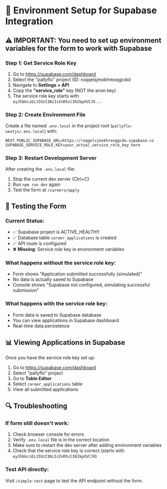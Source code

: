 # 🔧 Environment Setup for Supabase Integration

## ⚠️ **IMPORTANT: You need to set up environment variables for the form to work with Supabase**

### **Step 1: Get Service Role Key**
1. Go to https://supabase.com/dashboard
2. Select the "pallyflo" project (ID: roqqelsjmxkhreoqgcdo)
3. Navigate to **Settings > API**
4. Copy the **"service_role"** key (NOT the anon key)
5. The service role key starts with `eyJhbGciOiJIUzI1NiIsInR5cCI6IkpXVCJ9...`

### **Step 2: Create Environment File**
Create a file named `.env.local` in the project root (`pallyflo-nextjs/.env.local`) with:

```env
NEXT_PUBLIC_SUPABASE_URL=https://roqqelsjmxkhreoqgcdo.supabase.co
SUPABASE_SERVICE_ROLE_KEY=your_actual_service_role_key_here
```

### **Step 3: Restart Development Server**
After creating the `.env.local` file:
1. Stop the current dev server (Ctrl+C)
2. Run `npm run dev` again
3. Test the form at `/careers/apply`

## 🧪 **Testing the Form**

### **Current Status:**
- ✅ Supabase project is ACTIVE_HEALTHY
- ✅ Database table `career_applications` is created
- ✅ API route is configured
- ❌ **Missing**: Service role key in environment variables

### **What happens without the service role key:**
- Form shows "Application submitted successfully (simulated)"
- No data is actually saved to Supabase
- Console shows "Supabase not configured, simulating successful submission"

### **What happens with the service role key:**
- Form data is saved to Supabase database
- You can view applications in Supabase dashboard
- Real-time data persistence

## 📊 **Viewing Applications in Supabase**

Once you have the service role key set up:
1. Go to https://supabase.com/dashboard
2. Select "pallyflo" project
3. Go to **Table Editor**
4. Select `career_applications` table
5. View all submitted applications

## 🔍 **Troubleshooting**

### **If form still doesn't work:**
1. Check browser console for errors
2. Verify `.env.local` file is in the correct location
3. Make sure to restart the dev server after adding environment variables
4. Check that the service role key is correct (starts with `eyJhbGciOiJIUzI1NiIsInR5cCI6IkpXVCJ9`)

### **Test API directly:**
Visit `/simple-test` page to test the API endpoint without the form.
